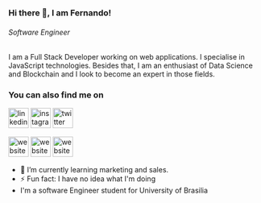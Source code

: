### Hi there 👋, I am Fernando!
###### *Software Engineer*

I am a Full Stack Developer working on web applications.
I specialise in JavaScript technologies. Besides that, I am an enthusiast of Data Science and Blockchain and I look to become an expert in those fields.


### You can also find me on
[<img src='https://cdn.jsdelivr.net/npm/simple-icons@3.0.1/icons/linkedin.svg' alt='linkedin' height='40'>](https://www.linkedin.com/in/fernando-ribeiro-aguilar-044029132/)
[<img src='https://cdn.jsdelivr.net/npm/simple-icons@3.0.1/icons/instagram.svg' alt='instagram' height='40'>](https://www.instagram.com/fraguilar/)
[<img src='https://cdn.jsdelivr.net/npm/simple-icons@3.0.1/icons/twitter.svg' alt='twitter' height='40'>](https://twitter.com/@fernand0aguilar)

[<img src='https://cdn.jsdelivr.net/npm/simple-icons@3.0.1/icons/probot.svg' alt='website' height='40'>](http://fraguilar.com)
[<img src='https://cdn.jsdelivr.net/npm/simple-icons@3.0.1/icons/medium.svg' alt='website' height='40'>](https://medium.com/@fraguilar)
[<img src='https://cdn.jsdelivr.net/npm/simple-icons@3.0.1/icons/gitlab.svg' alt='website' height='40'>](https://gitlab.com/fraguilar)

- 🌱 I’m currently learning marketing and sales.
- ⚡ Fun fact: I have no idea what I'm doing
- I'm a software Engineer student for University of Brasilia
